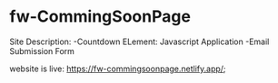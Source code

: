 # fw-CommingSoonPage

Site Description:
-Countdown ELement: Javascript Application
-Email Submission Form 


website is live: https://fw-commingsoonpage.netlify.app/;

